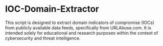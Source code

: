 # IOC-Domain-Extractor

This script is designed to extract domain indicators of compromise (IOCs) from publicly available data feeds, specifically from URLAbuse.com. It is intended solely for educational and research purposes within the context of cybersecurity and threat intelligence.
